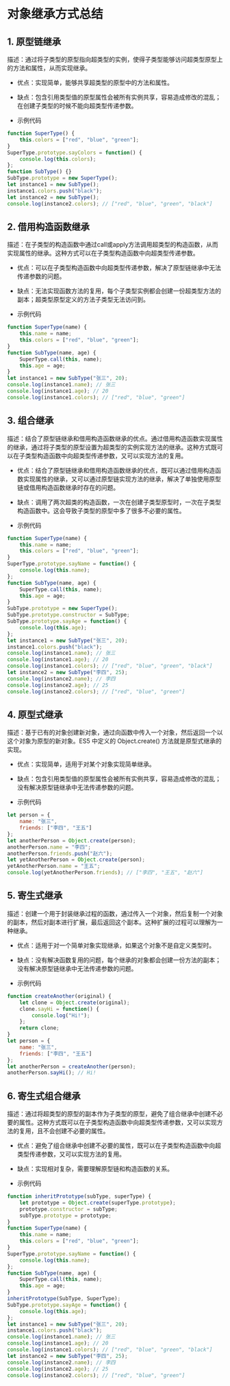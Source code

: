 # 对象继承方式总结

## 1. 原型链继承

描述：通过将子类型的原型指向超类型的实例，使得子类型能够访问超类型原型上的方法和属性，从而实现继承。

* 优点：实现简单，能够共享超类型的原型中的方法和属性。
* 缺点：包含引用类型值的原型属性会被所有实例共享，容易造成修改的混乱；在创建子类型的时候不能向超类型传递参数。

* 示例代码

``` javascript
function SuperType() {
    this.colors = ["red", "blue", "green"];
}
SuperType.prototype.sayColors = function() {
    console.log(this.colors);
};
function SubType() {}
SubType.prototype = new SuperType();
let instance1 = new SubType();
instance1.colors.push("black");
let instance2 = new SubType();
console.log(instance2.colors); // ["red", "blue", "green", "black"]
```

## 2. 借用构造函数继承

描述：在子类型的构造函数中通过call或apply方法调用超类型的构造函数，从而实现属性的继承。这种方式可以在子类型构造函数中向超类型传递参数。

* 优点：可以在子类型构造函数中向超类型传递参数，解决了原型链继承中无法传递参数的问题。
* 缺点：无法实现函数方法的复用，每个子类型实例都会创建一份超类型方法的副本；超类型原型定义的方法子类型无法访问到。

* 示例代码

``` javascript
function SuperType(name) {
    this.name = name;
    this.colors = ["red", "blue", "green"];
}
function SubType(name, age) {
    SuperType.call(this, name);
    this.age = age;
}
let instance1 = new SubType("张三", 20);
console.log(instance1.name); // 张三
console.log(instance1.age); // 20
console.log(instance1.colors); // ["red", "blue", "green"]
```

## 3. 组合继承

描述：结合了原型链继承和借用构造函数继承的优点。通过借用构造函数实现属性的继承，通过将子类型的原型设置为超类型的实例实现方法的继承。这种方式既可以在子类型构造函数中向超类型传递参数，又可以实现方法的复用。

* 优点：结合了原型链继承和借用构造函数继承的优点，既可以通过借用构造函数实现属性的继承，又可以通过原型链实现方法的继承，解决了单独使用原型链或借用构造函数继承时存在的问题。
* 缺点：调用了两次超类的构造函数，一次在创建子类型原型时，一次在子类型构造函数中。这会导致子类型的原型中多了很多不必要的属性。

* 示例代码
``` javascript
function SuperType(name) {
    this.name = name;
    this.colors = ["red", "blue", "green"];
}
SuperType.prototype.sayName = function() {
    console.log(this.name);
};
function SubType(name, age) {
    SuperType.call(this, name);
    this.age = age;
}
SubType.prototype = new SuperType();
SubType.prototype.constructor = SubType;
SubType.prototype.sayAge = function() {
    console.log(this.age);
};
let instance1 = new SubType("张三", 20);
instance1.colors.push("black");
console.log(instance1.name); // 张三
console.log(instance1.age); // 20
console.log(instance1.colors); // ["red", "blue", "green", "black"]
let instance2 = new SubType("李四", 25);
console.log(instance2.name); // 李四
console.log(instance2.age); // 25
console.log(instance2.colors); // ["red", "blue", "green"]
```

## 4. 原型式继承

描述：基于已有的对象创建新对象，通过向函数中传入一个对象，然后返回一个以这个对象为原型的新对象。ES5 中定义的 Object.create() 方法就是原型式继承的实现。

* 优点：实现简单，适用于对某个对象实现简单继承。
* 缺点：包含引用类型值的原型属性会被所有实例共享，容易造成修改的混乱；没有解决原型链继承中无法传递参数的问题。

* 示例代码

``` javascript
let person = {
    name: "张三",
    friends: ["李四", "王五"]
};
let anotherPerson = Object.create(person);
anotherPerson.name = "李四";
anotherPerson.friends.push("赵六");
let yetAnotherPerson = Object.create(person);
yetAnotherPerson.name = "王五";
console.log(yetAnotherPerson.friends); // ["李四", "王五", "赵六"]
```

## 5. 寄生式继承

描述：创建一个用于封装继承过程的函数，通过传入一个对象，然后复制一个对象的副本，然后对副本进行扩展，最后返回这个副本。这种扩展的过程可以理解为一种继承。

* 优点：适用于对一个简单对象实现继承，如果这个对象不是自定义类型时。
* 缺点：没有解决函数复用的问题，每个继承的对象都会创建一份方法的副本；没有解决原型链继承中无法传递参数的问题。

* 示例代码

``` javascript
function createAnother(original) {
    let clone = Object.create(original);
    clone.sayHi = function() {
        console.log("Hi!");
    };
    return clone;
}
let person = {
    name: "张三",
    friends: ["李四", "王五"]
};
let anotherPerson = createAnother(person);
anotherPerson.sayHi(); // Hi!
```

## 6. 寄生式组合继承

描述：通过将超类型的原型的副本作为子类型的原型，避免了组合继承中创建不必要的属性。这种方式既可以在子类型构造函数中向超类型传递参数，又可以实现方法的复用，且不会创建不必要的属性。

* 优点：避免了组合继承中创建不必要的属性，既可以在子类型构造函数中向超类型传递参数，又可以实现方法的复用。
* 缺点：实现相对复杂，需要理解原型链和构造函数的关系。

* 示例代码

``` javascript
function inheritPrototype(subType, superType) {
    let prototype = Object.create(superType.prototype);
    prototype.constructor = subType;
    subType.prototype = prototype;
}
function SuperType(name) {
    this.name = name;
    this.colors = ["red", "blue", "green"];
}
SuperType.prototype.sayName = function() {
    console.log(this.name);
};
function SubType(name, age) {
    SuperType.call(this, name);
    this.age = age;
}
inheritPrototype(SubType, SuperType);
SubType.prototype.sayAge = function() {
    console.log(this.age);
};
let instance1 = new SubType("张三", 20);
instance1.colors.push("black");
console.log(instance1.name); // 张三
console.log(instance1.age); // 20
console.log(instance1.colors); // ["red", "blue", "green", "black"]
let instance2 = new SubType("李四", 25);
console.log(instance2.name); // 李四
console.log(instance2.age); // 25
console.log(instance2.colors); // ["red", "blue", "green"]
```
